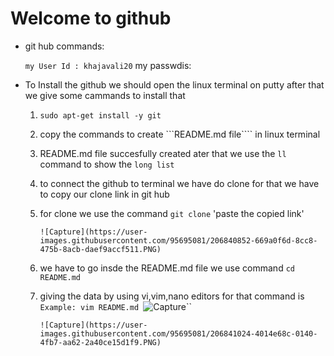 # Welcome to github

* git hub commands:

  ``my User Id : khajavali20``
  my passwdis: 
  
* To Install the github we should open the linux terminal on putty after that we give some cammands to install that 
   1. ```sudo apt-get install -y git``` 
   2. copy the commands to create ```README.md file```` in linux terminal
   3. README.md file succesfully created ater that we use the ``ll`` command to show the ``long list`` 
   4. to connect the github to terminal we have do clone for that we have to copy our clone link in git hub 
   5. for clone we use the command ``git clone`` 'paste the copied link'
   
      ```![Capture](https://user-images.githubusercontent.com/95695081/206840852-669a0f6d-8cc8-475b-8acb-daef9accf511.PNG)```
      
   6. we have to go insde the README.md file we use command ``cd README.md``
   7. giving the data by using vi,vim,nano editors for that command is 
      ``Example: vim README.md ``![Capture](https://user-images.githubusercontent.com/95695081/206841024-4014e68c-0140-4fb7-aa62-2a40ce15d1f9.PNG)``
      
      ``![Capture](https://user-images.githubusercontent.com/95695081/206841024-4014e68c-0140-4fb7-aa62-2a40ce15d1f9.PNG)``
